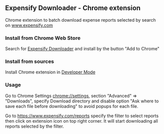 ## Expensify Downloader - Chrome extension 

Chrome extension to batch download expense reports selected by search on www.expensify.com

### Install from Chrome Web Store

Search for [Expensify Downloader](https://chrome.google.com/webstore/detail/expensify-downloader/kdeadmffaednfopgcacmpijpeoijhgln) 
and install by the button "Add to Chrome"

### Install from sources

Install Chrome extension in [Developer Mode](https://developer.chrome.com/extensions/getstarted#manifest)

### Usage

Go to Chrome Settings [chrome://settings](chrome://settings/), section "Advanced" => "Downloads", 
specify Download directory and disable option "Ask where to save each file before downloading" to avoid popups for each file.

Go to https://www.expensify.com/reports specify the filter to select reports then click on extension icon on top right corner.
It will start downloading all reports selected by the filter. 
